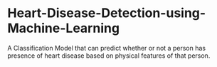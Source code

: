 # Heart-Disease-Detection-using-Machine-Learning
A Classification Model that can predict whether or not a person has presence of heart disease based on physical features of that person.
